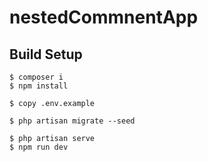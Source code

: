 # nestedCommnentApp

## Build Setup
```bast
$ composer i
$ npm install

$ copy .env.example

$ php artisan migrate --seed

$ php artisan serve
$ npm run dev
```
